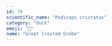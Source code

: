 ```yaml
---
id: 70
scientific_name: "Podiceps cristatus"
category: "duck"
emoji: "🦆"
name: "Great Crested Grebe"
---
```

